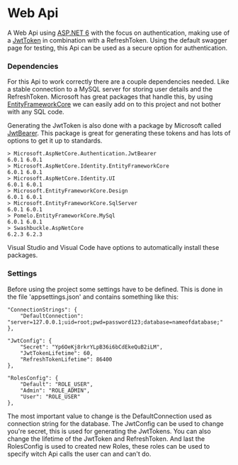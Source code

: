 
  
# Web Api  
A Web Api using [ASP.NET 6](https://docs.microsoft.com/en-us/aspnet/core/tutorials/first-web-api?view=aspnetcore-6.0&tabs=visual-studio) with the focus on authentication, making use of a [JwtToken](https://jwt.io/) in combination with a RefreshToken. Using the default swagger page for testing, this Api can be used as a secure option for authentication.  
  
### Dependencies  
For this Api to work correctly there are a couple dependencies needed. Like a stable connection to a MySQL server for storing user details and the RefreshToken. Microsoft has great packages that handle this, by using [EntityFrameworkCore](https://docs.microsoft.com/en-us/ef/core/) we can easily add on to this project and not bother with any SQL code.  
  
Generating the JwtToken is also done with a package by Microsoft called [JwtBearer](https://docs.microsoft.com/en-us/dotnet/api/microsoft.aspnetcore.authentication.jwtbearer?view=aspnetcore-6.0). This package is great for generating these tokens and has lots of options to get it up to standards.  
```
> Microsoft.AspNetCore.Authentication.JwtBearer 							6.0.1 6.0.1  
> Microsoft.AspNetCore.Identity.EntityFrameworkCore 						6.0.1 6.0.1  
> Microsoft.AspNetCore.Identity.UI 											6.0.1 6.0.1  
> Microsoft.EntityFrameworkCore.Design 										6.0.1 6.0.1  
> Microsoft.EntityFrameworkCore.SqlServer 									6.0.1 6.0.1  
> Pomelo.EntityFrameworkCore.MySql 											6.0.1 6.0.1  
> Swashbuckle.AspNetCore 													6.2.3 6.2.3  
```  
Visual Studio and Visual Code have options to automatically install these packages.  
  
### Settings  
Before using the project some settings have to be defined. This is done in the file 'appsettings.json' and contains something like this:  
```
"ConnectionStrings": {  
	"DefaultConnection": "server=127.0.0.1;uid=root;pwd=password123;database=nameofdatabase;"  
},  
  
"JwtConfig": {  
	"Secret": "Yp6OeKj8rkrYLpB36i6bCdEkeQuB2iLM",  
	"JwtTokenLifetime": 60,  
	"RefreshTokenLifetime": 86400  
},  
  
"RolesConfig": {  
	"Default": "ROLE_USER",  
	"Admin": "ROLE_ADMIN",  
	"User": "ROLE_USER"  
},  
```
The most important value to change is the DefaultConnection used as connection string for the database. The JwtConfig can be used to change you're secret, this is used for generating the JwtTokens. You can also change the lifetime of the JwtToken and RefreshToken. And last the RolesConfig is used to created new Roles, these roles can be used to specify witch Api calls the user can and can't do.
